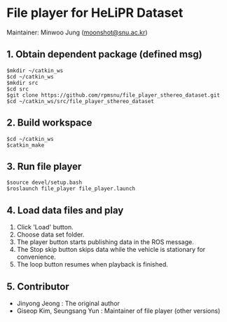 # File player for HeLiPR Dataset

Maintainer: Minwoo Jung (moonshot@snu.ac.kr)

## 1. Obtain dependent package (defined msg)

```
$mkdir ~/catkin_ws
$cd ~/catkin_ws
$mkdir src
$cd src
$git clone https://github.com/rpmsnu/file_player_sthereo_dataset.git
$cd ~/catkin_ws/src/file_player_sthereo_dataset
```

## 2. Build workspace

```
$cd ~/catkin_ws
$catkin_make
```

## 3. Run file player

```
$source devel/setup.bash
$roslaunch file_player file_player.launch
```

## 4. Load data files and play

1. Click 'Load' button.
2. Choose data set folder.
3. The player button starts publishing data in the ROS message.
4. The Stop skip button skips data while the vehicle is stationary for convenience.
5. The loop button resumes when playback is finished.

## 5. Contributor
* Jinyong Jeong : The original author
* Giseop Kim, Seungsang Yun : Maintainer of file player (other versions)
